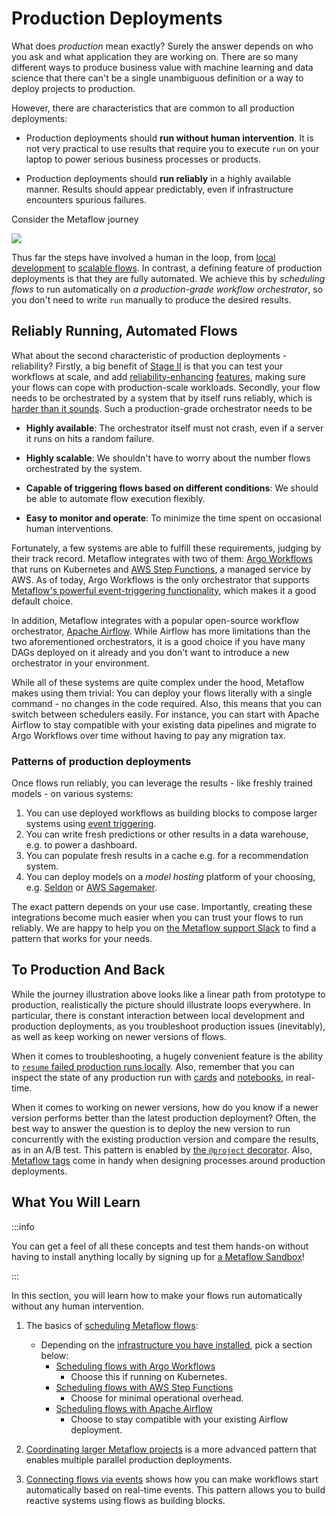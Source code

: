 
# Production Deployments

What does *production* mean exactly? Surely the answer depends on who you ask and what
application they are working on. There are so many different ways to produce business
value with machine learning and data science that there can't be a single unambiguous
definition or a way to deploy projects to production.

However, there are characteristics that are common to all production deployments:

 - Production deployments should **run without human intervention**. It is not very
 practical to use results that require you to execute `run` on your laptop to power
 serious business processes or products.

 - Production deployments should **run reliably** in a highly available manner. Results
   should appear predictably, even if infrastructure encounters spurious failures.

Consider the Metaflow journey

![](/assets/intro-cartoon-3.svg)

Thus far the steps have involved a human in the loop, from [local
development](/metaflow/introduction) to [scalable flows](/scaling/introduction). In
contrast, a defining feature of production deployments is that they are fully automated.
We achieve this by *scheduling flows* to run automatically on *a production-grade
workflow orchestrator*, so you don't need to write `run` manually to produce the desired
results.

## Reliably Running, Automated Flows

What about the second characteristic of production deployments - reliability? Firstly, a
big benefit of [Stage II](/scaling/introduction) is that you can test your workflows at
scale, and add [reliability-enhancing](/scaling/failures)
[features](/scaling/dependencies), making sure your flows can cope with production-scale
workloads. Secondly, your flow needs to be orchestrated by a system that by itself runs
reliably, which is [harder than it
sounds](https://netflixtechblog.com/unbundling-data-science-workflows-with-metaflow-and-aws-step-functions-d454780c6280).
Such a production-grade orchestrator needs to be

 - **Highly available**: The orchestrator itself must not crash, even if a server it
   runs on hits a random failure.

 - **Highly scalable**: We shouldn't have to worry about the number flows orchestrated
   by the system.

 - **Capable of triggering flows based on different conditions**: We should be able to
   automate flow execution flexibly.

 - **Easy to monitor and operate**: To minimize the time spent on occasional human
   interventions.

Fortunately, a few systems are able to fulfill these requirements, judging by their
track record. Metaflow integrates with two of them: [Argo
Workflows](https://argoproj.github.io/argo-workflows/) that runs on Kubernetes and [AWS
Step Functions](https://aws.amazon.com/step-functions/), a managed service by AWS. As
of today, Argo Workflows is the only orchestrator that supports
[Metaflow's powerful event-triggering functionality](/production/event-triggering),
which makes it a good default choice.

In addition, Metaflow integrates with a popular open-source workflow orchestrator,
[Apache Airflow](https://airflow.apache.org/). While Airflow has more limitations than
the two aforementioned orchestrators, it is a good choice if you have many DAGs deployed
on it already and you don't want to introduce a new orchestrator in your environment.

While all of these systems are quite complex under the hood, Metaflow makes using them
trivial: You can deploy your flows literally with a single command - no changes in the
code required. Also, this means that you can switch between schedulers easily. For
instance, you can start with Apache Airflow to stay compatible with your existing data
pipelines and migrate to Argo Workflows over time without having to pay any migration
tax.

### Patterns of production deployments

Once flows run reliably, you can leverage the results - like freshly trained models - on
various systems:

1. You can use deployed workflows as building blocks to compose larger systems using
   [event triggering](/production/event-triggering).
2. You can write fresh predictions or other results in a data warehouse, e.g. to power a
   dashboard.
3. You can populate fresh results in a cache e.g. for a recommendation system.
4. You can deploy models on a *model hosting* platform of your choosing, e.g.
   [Seldon](https://www.seldon.io/) or [AWS
   Sagemaker](https://docs.aws.amazon.com/sagemaker/latest/dg/how-it-works-deployment.html).

The exact pattern depends on your use case. Importantly, creating these integrations
become much easier when you can trust your flows to run reliably. We are happy to help
you on [the Metaflow support Slack](http://slack.outerbounds.co) to find a pattern that
works for your needs.

## To Production And Back

While the journey illustration above looks like a linear path from prototype to
production, realistically the picture should illustrate loops everywhere. In particular,
there is constant interaction between local development and production deployments, as
you troubleshoot production issues (inevitably), as well as keep working on newer
versions of flows. 

When it comes to troubleshooting, a hugely convenient feature is the ability to
[`resume` failed production runs
locally](/metaflow/debugging#reproducing-production-issues-locally). Also, remember that
you can inspect the state of any production run with
[cards](/metaflow/visualizing-results) and [notebooks](/metaflow/client), in real-time.

When it comes to working on newer versions, how do you know if a newer version performs
better than the latest production deployment? Often, the best way to answer the question
is to deploy the new version to run concurrently with the existing production version
and compare the results, as in an A/B test. This pattern is enabled by [the `@project`
decorator](coordinating-larger-metaflow-projects). Also, [Metaflow
tags](https://outerbounds.com/blog/five-ways-to-use-the-new-metaflow-tags/) come in
handy when designing processes around production deployments.

## What You Will Learn

:::info

You can get a feel of all these concepts and test them hands-on without having to
install anything locally by signing up for
[a Metaflow Sandbox](../sandbox/)!

:::

In this section, you will learn how to make your flows run automatically without any
human intervention. 

1. The basics of [scheduling Metaflow flows](/production/scheduling-metaflow-flows/introduction):
   - Depending on the [infrastructure you have
     installed](/getting-started/infrastructure), pick a section below:
      - [Scheduling flows with Argo
        Workflows](/production/scheduling-metaflow-flows/scheduling-with-argo-workflows)
        - Choose this if running on Kubernetes.
      - [Scheduling flows with AWS Step
        Functions](/production/scheduling-metaflow-flows/scheduling-with-aws-step-functions)
        - Choose for minimal operational overhead.
      - [Scheduling flows with Apache
        Airflow](/production/scheduling-metaflow-flows/scheduling-with-airflow)
        - Choose to stay compatible with your existing Airflow deployment.

 2. [Coordinating larger Metaflow
    projects](/production/coordinating-larger-metaflow-projects) is a more advanced pattern
    that enables multiple parallel production deployments.

3. [Connecting flows via events](/production/event-triggering) shows how you can
   make workflows start automatically based on real-time events. This pattern
   allows you to build reactive systems using flows as building blocks.

